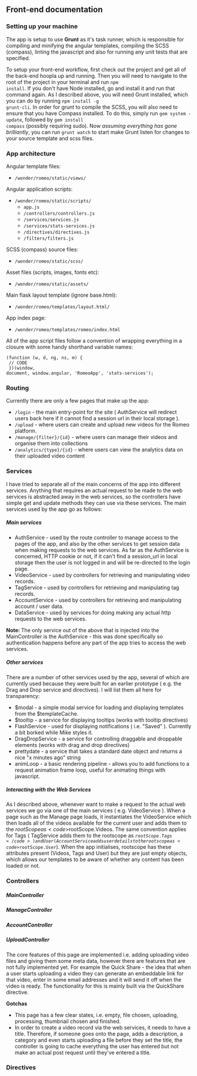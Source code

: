 ## Front-end documentation

### Setting up your machine

The app is setup to use <b>Grunt</b> as it's task runner, which is responsible for compiling and minifying the angular templates, compiling the SCSS (compass), linting the javascript and also for running any unit tests that are specified.

To setup your front-end workflow, first check out the project and get all of the back-end hoopla up and running.  Then you will need to navigate to the root of the project in your terminal and run <code>npm install</code>. If you don't have Node installed, go and install it and run that command again.  As I described above, you will need Grunt installed, which you can do by running <code>npm install -g grunt-cli</code>.  In order for grunt to compile the SCSS, you will also need to ensure that you have Compass installed.  To do this, simply run <code>gem system -update</code>, followed by <code>gem install compass</code> (possibly requiring sudo). Now <em>assuming everything has gone brilliantly</em>, you can run <code>grunt watch</code> to start make Grunt listen for changes to your source template and scss files.

### App architecture

Angular template files:

- <code>/wonder/romeo/static/views/</code>

Angular application scripts:

- <code>/wonder/romeo/static/scripts/</code>
	- <code>app.js</code>
	- <code>/controllers/controllers.js</code>
	- <code>/services/services.js</code>
	- <code>/services/stats-services.js</code>
	- <code>/directives/directives.js</code>
	- <code>/filters/filters.js</code>

SCSS (compass) source files:

- <code>/wonder/romeo/static/scss/</code>

Asset files (scripts, images, fonts etc):

- <code>/wonder/romeo/static/assets/</code>

Main flask layout template (ignore base.html):

- <code>/wonder/romeo/templates/layout.html/</code>

App index page:

- <code>/wonder/romeo/templates/romeo/index.html</code>

All of the app script files follow a convention of wrapping everything in a closure with some handy shorthand variable names:

<code>(function (w, d, ng, ns, m) {<br/>
	// CODE <br/>
})(window, document, window.angular, 'RomeoApp', 'stats-services');
</code>

### Routing

Currently there are only a few pages that make up the app:

- <code>/login</code> - the main entry-point for the site ( AuthService will redirect users back here if it cannot find a session url in their local storage ).
- <code>/upload</code> - where users can create and upload new videos for the Romeo platform.
- <code>/manage/{filter}/{id}</code> - where users can manage their videos and organise them into collections
- <code>/analytics/{type}/{id}</code> - where users can view the analytics data on their uploaded video content

### Services

I have tried to separate all of the main concerns of the app into different services.  Anything that requires an actual request to be made to the web services is abstracted away in the web services, so the controllers have simple get and update methods they can use via these services. The main services used by the app go as follows:

##### Main services

- AuthService - used by the route controller to manage access to the pages of the app, and also by the other services to get session data when making requests to the web services. As far as the AuthService is concerned, HTTP cookie or not, if it can't find a session_url in local storage then the user is not logged in and will be re-directed to the login page.
- VideoService - used by controllers for retrieving and manipulating video records.
- TagService - used by controllers for retrieving and manipulating tag records.
- AccountService - used by controllers for retrieving and manipulating account / user data.
- DataService - used by services for doing making any actual http requests to the web services.

<strong>Note: </strong>The only service out of the above that is injected into the MainController is the AuthService - this was done specifically so authentication happens before any part of the app tries to access the web services.

##### Other services

There are a number of other services used by the app, several of which are currently used because they were built for an earlier prototype ( e.g. the Drag and Drop service and directives). I will list them all here for transparency:

- $modal - a simple modal service for loading and displaying templates from the $templateCache.
- $tooltip - a service for displaying tooltips (works with tooltip directives)
- FlashService - used for displaying notifications ( i.e. "Saved" ). Currently a bit borked while Mike styles it.
- DragDropService - a service for controlling draggable and droppable elements (works with drag and drop directives)
- prettydate - a service that takes a standard date object and returns a nice "x minutes ago" string
- animLoop - a basic rendering pipeline - allows you to add functions to a request animation frame loop, useful for animating things with javascript. 

##### Interacting with the Web Services

As I described above, whenever want to make a request to the actual web services we go via one of the main services ( e.g. VideoService ).  When a page such as the Manage page loads, it instantiates the VideoService which then loads all of the videos available for the current user and adds them to the $rootScope as <code>$rootScope.Videos</code>.  The same convention applies for Tags ( TagService adds them to the rootscope as <code>$rootScope.Tags</code>) and User ( AccountService adds user details to the rootscope as <code>$rootScope.User</code>).  When the app initialises, rootscope has these attributes present (Videos, Tags and User) but they are just empty objects, which allows our templates to be aware of whether any content has been loaded or not. 

### Controllers

##### MainController

##### ManageController

##### AccountController

##### UploadController

The core features of this page are implemented i.e. adding uploading video files and giving them some meta data, however there are features that are not fully implemented yet.  For example the Quick Share - the idea that when a user starts uploading a video they can generate an embeddable link for that video, enter in some email addresses and it will send it off when the video is ready.  The functionality for this is mainly built via the QuickShare directive.

<b>Gotchas</b>

- This page has a few clear states, i.e. empty, file chosen, uploading, processing, thumbnail chosen and finished.
- In order to create a video record via the web services, it needs to have a title.  Therefore, if someone goes onto the page, adds a description, a category and even starts uploading a file before they set the title, the controller is going to cache everything the user has entered but not make an actual post request until they've entered a title.


### Directives
